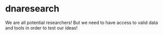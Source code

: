 # dnaresearch
We are all potential researchers!  But we need to have access to valid data and tools in order to test our ideas!
